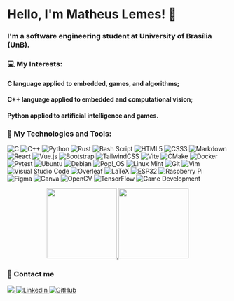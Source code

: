 # Hello, I'm Matheus Lemes! 👋
### I'm a software engineering student at University of Brasília (UnB).

### 💻 My Interests:
#### C language applied to embedded, games, and algorithms;
#### C++ language applied to embedded and computational vision;
#### Python applied to artificial intelligence and games.

### 🔧 My Technologies and Tools:

![C](https://img.shields.io/badge/c-%2300599C.svg?style=for-the-badge&logo=c&logoColor=white)
![C++](https://img.shields.io/badge/c++-%2300599C.svg?style=for-the-badge&logo=c%2B%2B&logoColor=white)
![Python](https://img.shields.io/badge/python-3670A0?style=for-the-badge&logo=python&logoColor=ffdd54)
![Rust](https://img.shields.io/badge/rust-%23000000.svg?style=for-the-badge&logo=rust&logoColor=white)
![Bash Script](https://img.shields.io/badge/bash_script-%23121011.svg?style=for-the-badge&logo=gnu-bash&logoColor=white)
![HTML5](https://img.shields.io/badge/html5-%23E34F26.svg?style=for-the-badge&logo=html5&logoColor=white)
![CSS3](https://img.shields.io/badge/css3-%231572B6.svg?style=for-the-badge&logo=css3&logoColor=white)
![Markdown](https://img.shields.io/badge/markdown-%23000000.svg?style=for-the-badge&logo=markdown&logoColor=white)
![React](https://img.shields.io/badge/react-%2320232a.svg?style=for-the-badge&logo=react&logoColor=%2361DAFB)
![Vue.js](https://img.shields.io/badge/vuejs-%2335495e.svg?style=for-the-badge&logo=vuedotjs&logoColor=%234FC08D)
![Bootstrap](https://img.shields.io/badge/bootstrap-%238511FA.svg?style=for-the-badge&logo=bootstrap&logoColor=white)
![TailwindCSS](https://img.shields.io/badge/tailwindcss-%2338B2AC.svg?style=for-the-badge&logo=tailwind-css&logoColor=white)
![Vite](https://img.shields.io/badge/vite-%23646CFF.svg?style=for-the-badge&logo=vite&logoColor=white)
![CMake](https://img.shields.io/badge/CMake-%23064F8C?style=for-the-badge&logo=cmake&logoColor=white)
![Docker](https://img.shields.io/badge/docker-%230db7ed.svg?style=for-the-badge&logo=docker&logoColor=white)
![Pytest](https://img.shields.io/badge/Pytest-%2300A494?style=for-the-badge&logo=pytest&logoColor=white)
![Ubuntu](https://img.shields.io/badge/Ubuntu-E95420?style=for-the-badge&logo=ubuntu&logoColor=white)
![Debian](https://img.shields.io/badge/Debian-%23A80030?style=for-the-badge&logo=debian&logoColor=white)
![Pop!_OS](https://img.shields.io/badge/Pop!_OS-%2348B9C7?style=for-the-badge&logo=popos&logoColor=white)
![Linux Mint](https://img.shields.io/badge/Linux%20Mint-%2387CF3E?style=for-the-badge&logo=linuxmint&logoColor=white)
![Git](https://img.shields.io/badge/git-%23F05033.svg?style=for-the-badge&logo=git&logoColor=white)
![Vim](https://img.shields.io/badge/VIM-%2311AB00.svg?style=for-the-badge&logo=vim&logoColor=white)
![Visual Studio Code](https://img.shields.io/badge/Visual%20Studio%20Code-0078d7.svg?style=for-the-badge&logo=visual-studio-code&logoColor=white)
![Overleaf](https://img.shields.io/badge/Overleaf-%2347A141?style=for-the-badge&logo=overleaf&logoColor=white)
![LaTeX](https://img.shields.io/badge/latex-%23008080.svg?style=for-the-badge&logo=latex&logoColor=white)
![ESP32](https://img.shields.io/badge/ESP32-%23E7352C?style=for-the-badge&logo=espressif&logoColor=white)
![Raspberry Pi](https://img.shields.io/badge/Raspberry%20Pi-%23A22846?style=for-the-badge&logo=raspberrypi&logoColor=white)
![Figma](https://img.shields.io/badge/figma-%23F24E1E.svg?style=for-the-badge&logo=figma&logoColor=white)
![Canva](https://img.shields.io/badge/Canva-%2300C4CC.svg?style=for-the-badge&logo=Canva&logoColor=white)
![OpenCV](https://img.shields.io/badge/OpenCV-%235C3EE8?style=for-the-badge&logo=opencv&logoColor=white)
![TensorFlow](https://img.shields.io/badge/TensorFlow-%23FF6F00?style=for-the-badge&logo=tensorflow&logoColor=white)
![Game Development](https://img.shields.io/badge/Game%20Development-800080?style=for-the-badge&logoColor=white)
<p align="center">
  <a href="https://github.com/matheuslemesam">
    <img height="160" src="https://github-readme-stats.vercel.app/api?username=matheuslemesam&show_icons=true&theme=transparent" />
  </a>
  <a href="https://github.com/matheuslemesam">
    <img height="160" src="https://github-readme-stats.vercel.app/api/top-langs/?username=matheuslemesam&hide_progress=true&theme=transparent" />
  </a>
</p>

### :speech_balloon: Contact me

<p align="left"> 
  <a href="mailto:matheuslemesam@gmail.com">
    <img src="https://img.shields.io/badge/Gmail-%23D44638?style=for-the-badge&logo=gmail&logoColor=white" />
  </a>
  <a href="https://www.linkedin.com/in/matheus-lemes-amaral-877a71309/" target="_blank">
    <img src="https://img.shields.io/badge/LinkedIn-%230077B5?style=for-the-badge&logo=linkedin&logoColor=white" alt="LinkedIn">
  </a>
  <a href="https://github.com/matheuslemesam" target="_blank"> <img src="https://img.shields.io/badge/GitHub-%23121011?style=for-the-badge&logo=github&logoColor=white" alt="GitHub">
  </a>
</p>
